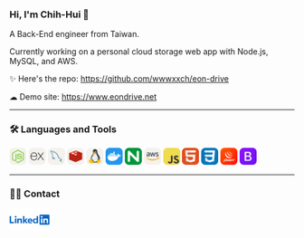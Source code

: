 ### Hi, I'm Chih-Hui 🙂

A Back-End engineer from Taiwan.

Currently working on a personal cloud storage web app with Node.js, MySQL, and AWS.

✨ Here's the repo: https://github.com/wwwxxch/eon-drive

☁ Demo site: https://www.eondrive.net
***
### 🛠 Languages and Tools
<html>
  <div>    
    <img src="/img/NodeJS-Light.svg" alt="NodeJS icon" width="30" height="30">
    <img src="/img/ExpressJS-Light.svg" alt="Express icon" width="30" height="30">
    <img src="/img/MySQL-Light.svg" alt="MySQL icon" width="30" height="30">
    <img src="/img/Redis-Light.svg" alt="Redis icon" width="30" height="30">
    <img src="/img/Linux-Light.svg" alt="Linux icon" width="30" height="30">
    <img src="/img/Docker.svg" alt="Docker icon" width="30" height="30">
    <img src="/img/Nginx.svg" alt="nginx icon" width="30" height="30">
    <img src="/img/AWS-Light.svg" alt="AWS icon" width="30" height="30">
    <img src="/img/JavaScript.svg" alt="Javascript icon" width="30" height="30">
    <img src="/img/HTML.svg" alt="HTML icon" width="30" height="30">
    <img src="/img/CSS.svg" alt="CSS icon" width="30" height="30">
    <img src="/img/JQuery.svg" alt="jQuery icon" width="30" height="30">
    <img src="/img/Bootstrap.svg" alt="Bootstrap icon" width="30" height="30">
  </div>
</html>

***

### 🏃‍♀️ Contact
<html>
  <div>
    <a href="https://www.linkedin.com/in/chihhui-wang/">
      <img src="/img/LinkedIn-logo.png" height="40">
    </a>
  </div>
</html>
